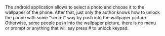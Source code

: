 The android application allows to select a photo and choose it to the wallpaper of the phone.
After that, just only the author knows how to unlock the phone with some "secret" way by push into the wallpaper picture.
Otherwise, some people push into the wallpaper picture, there is no menu or prompt or anything that will say press # to unlock keypad.